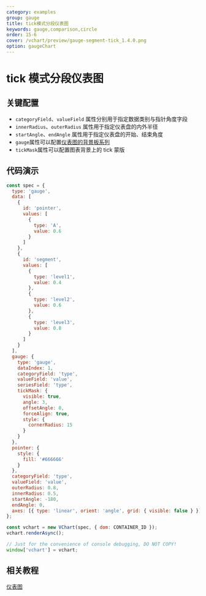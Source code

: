 ```yaml
---
category: examples
group: gauge
title: tick模式分段仪表图
keywords: gauge,comparison,circle
order: 15-6
cover: /vchart/preview/gauge-segment-tick_1.4.0.png
option: gaugeChart
---
```


# tick 模式分段仪表图

## 关键配置

- `categoryField`、`valueField` 属性分别用于指定数据类别与指针角度字段
- `innerRadius`、`outerRadius` 属性用于指定仪表盘的内外半径
- `startAngle`、`endAngle` 属性用于指定仪表盘的开始、结束角度
- `gauge`属性可以配置[仪表图的背景板系列](../../option/gaugeChart#gauge)
- `tickMask`属性可以配置图表背景上的 tick 蒙版

## 代码演示

```javascript livedemo
const spec = {
  type: 'gauge',
  data: [
    {
      id: 'pointer',
      values: [
        {
          type: 'A',
          value: 0.6
        }
      ]
    },
    {
      id: 'segment',
      values: [
        {
          type: 'level1',
          value: 0.4
        },
        {
          type: 'level2',
          value: 0.6
        },
        {
          type: 'level3',
          value: 0.8
        }
      ]
    }
  ],
  gauge: {
    type: 'gauge',
    dataIndex: 1,
    categoryField: 'type',
    valueField: 'value',
    seriesField: 'type',
    tickMask: {
      visible: true,
      angle: 3,
      offsetAngle: 0,
      forceAlign: true,
      style: {
        cornerRadius: 15
      }
    }
  },
  pointer: {
    style: {
      fill: '#666666'
    }
  },
  categoryField: 'type',
  valueField: 'value',
  outerRadius: 0.8,
  innerRadius: 0.5,
  startAngle: -180,
  endAngle: 0,
  axes: [{ type: 'linear', orient: 'angle', grid: { visible: false } }]
};

const vchart = new VChart(spec, { dom: CONTAINER_ID });
vchart.renderAsync();

// Just for the convenience of console debugging, DO NOT COPY!
window['vchart'] = vchart;
```

## 相关教程

[仪表图](link)
